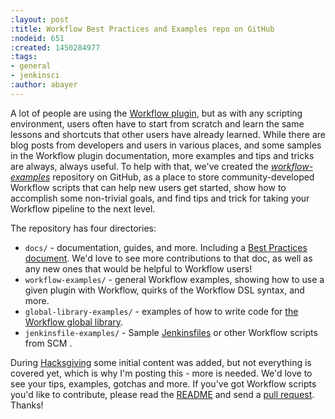 ```yaml
---
:layout: post
:title: Workflow Best Practices and Examples repo on GitHub
:nodeid: 651
:created: 1450284977
:tags:
- general
- jenkinsci
:author: abayer
---
```

A lot of people are using the [Workflow plugin](https://github.com/jenkinsci/workflow-plugin/blob/master/README.md), but as with any scripting environment, users often have to start from scratch and learn the same lessons and shortcuts that other users have already learned. While there are blog posts from developers and users in various places, and some samples in the Workflow plugin documentation, more examples and tips and tricks are always, always useful. To help with that, we've created the *[workflow-examples](https://github.com/jenkinsci/workflow-examples)* repository on GitHub, as a place to store community-developed Workflow scripts that can help new users get started, show how to accomplish some non-trivial goals, and find tips and trick for taking your Workflow pipeline to the next level. 

The repository has four directories:

*  `docs/` - documentation, guides, and more. Including a [Best Practices document](https://github.com/jenkinsci/workflow-examples/blob/master/docs/BEST_PRACTICES.md). We'd love to see more contributions to that doc, as well as any new ones that would be helpful to Workflow users!
*  `workflow-examples/` - general Workflow examples, showing how to use a given plugin with Workflow, quirks of the Workflow DSL syntax, and more.
*  `global-library-examples/` - examples of how to write code for [the Workflow global library](https://github.com/jenkinsci/workflow-plugin/blob/master/cps-global-lib/README.md).
*  `jenkinsfile-examples/` - Sample [Jenkinsfiles](https://github.com/jenkinsci/workflow-plugin/blob/master/TUTORIAL.md#creating-multibranch-projects) or other Workflow scripts from SCM .

During [Hacksgiving](/content/hacksgiving-left-overs) some initial content was added, but not everything is covered yet, which is why I'm posting this - more is needed. We'd love to see your tips, examples, gotchas and more. If you've got Workflow scripts you'd like to contribute, please read the [README](https://github.com/jenkinsci/workflow-examples#introduction) and send a [pull request](https://github.com/jenkinsci/workflow-examples/pulls). Thanks!
